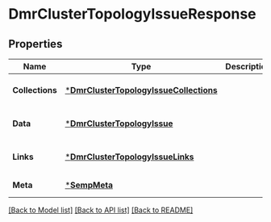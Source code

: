 # DmrClusterTopologyIssueResponse

## Properties
Name | Type | Description | Notes
------------ | ------------- | ------------- | -------------
**Collections** | [***DmrClusterTopologyIssueCollections**](DmrClusterTopologyIssueCollections.md) |  | [optional] [default to null]
**Data** | [***DmrClusterTopologyIssue**](DmrClusterTopologyIssue.md) |  | [optional] [default to null]
**Links** | [***DmrClusterTopologyIssueLinks**](DmrClusterTopologyIssueLinks.md) |  | [optional] [default to null]
**Meta** | [***SempMeta**](SempMeta.md) |  | [default to null]

[[Back to Model list]](../README.md#documentation-for-models) [[Back to API list]](../README.md#documentation-for-api-endpoints) [[Back to README]](../README.md)

